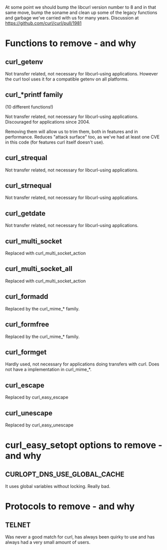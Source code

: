 At some point we should bump the libcurl version number to 8 and in that same move, bump the soname and clean up some of the legacy functions and garbage we've carried with us for many years. Discussion at https://github.com/curl/curl/pull/1981

# Functions to remove - and why

## curl_getenv

Not transfer related, not necessary for libcurl-using applications. However the curl tool uses it for a compatible getenv on all platforms.

## curl_*printf family

(10 different functions!)

Not transfer related, not necessary for libcurl-using applications. Discouraged for applications since 2004.

Removing them will allow us to trim them, both in features and in performance. Reduces "attack surface" too, as we've had at least one CVE in this code (for features curl itself doesn't use).

## curl_strequal

Not transfer related, not necessary for libcurl-using applications.

## curl_strnequal

Not transfer related, not necessary for libcurl-using applications.

## curl_getdate

Not transfer related, not necessary for libcurl-using applications.

## curl_multi_socket

Replaced with curl_multi_socket_action

## curl_multi_socket_all

Replaced with curl_multi_socket_action

## curl_formadd

Replaced by the curl_mime_* family.

## curl_formfree

Replaced by the curl_mime_* family.

## curl_formget

Hardly used, not necessary for applications doing transfers with curl. Does not have a implementation in curl_mime_*.

## curl_escape

Replaced by curl_easy_escape

## curl_unescape

Replaced by curl_easy_unescape

# curl_easy_setopt options to remove - and why

## CURLOPT_DNS_USE_GLOBAL_CACHE

It uses global variables without locking. Really bad.

# Protocols to remove - and why

## TELNET

Was never a good match for curl, has always been quirky to use and has always had a very small amount of users.